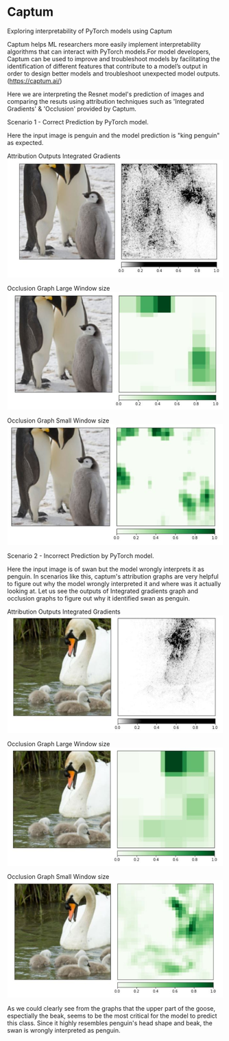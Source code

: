 # Captum
Exploring interpretability of PyTorch models using Captum

Captum helps ML researchers more easily implement interpretability algorithms that can interact with PyTorch models.For model developers, Captum can be used to improve and troubleshoot models by facilitating the identification of different features that contribute to a model’s output in order to design better models and troubleshoot unexpected model outputs.(https://captum.ai/)

Here we are interpreting the Resnet model's prediction of images and comparing the resuts using attribution techniques such as 'Integrated Gradients' & 'Occlusion' provided by Captum. 

Scenario 1 - Correct Prediction by PyTorch model.

Here the input image is penguin and the model prediction is "king penguin" as expected. 

Attribution Outputs Integrated Gradients 
![image](https://github.com/arthii17/Captum/blob/main/Images/IntegratedGradient_Penguin.JPG)
 
Occlusion Graph Large Window size
![image](https://github.com/arthii17/Captum/blob/main/Images/OcclusionLarge_Penguin.JPG)

Occlusion Graph Small Window size
![image](https://github.com/arthii17/Captum/blob/main/Images/OcclusionSmall_Penguin.JPG)

Scenario 2 - Incorrect Prediction by PyTorch model. 

Here the input image is of swan but the model wrongly interprets it as penguin. In scenarios like this, captum's attribution graphs are very helpful to figure out why the model wrongly interpreted it and where was it actually looking at. Let us see the outputs of Integrated gradients graph and occlusion graphs to figure out why it identified swan as penguin. 

Attribution Outputs Integrated Gradients 
![image](https://github.com/arthii17/Captum/blob/main/Images/IntegratedGradient_Swan.JPG)
 
Occlusion Graph Large Window size
![image](https://github.com/arthii17/Captum/blob/main/Images/OcclusionLarge_Swan.JPG)

Occlusion Graph Small Window size
![image](https://github.com/arthii17/Captum/blob/main/Images/OcclusionSmall_Swan.JPG)

As we could clearly see from the graphs that the upper part of the goose, espectially the beak, seems to be the most critical for the model to predict this class. Since it highly resembles penguin's head shape and beak, the swan is wrongly interpreted as penguin.
